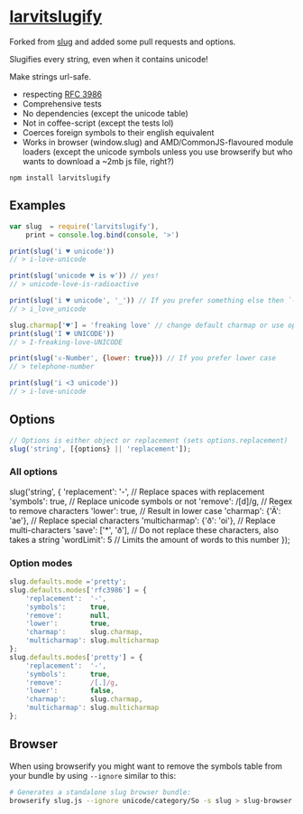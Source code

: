 # [larvitslugify](https://github.com/larvit/larvitslugify)

Forked from [slug](https://github.com/dodo/node-slug) and added some pull requests and options.

Slugifies every string, even when it contains unicode!

Make strings url-safe.

- respecting [RFC 3986](https://tools.ietf.org/html/rfc3986)
- Comprehensive tests
- No dependencies (except the unicode table)
- Not in coffee-script (except the tests lol)
- Coerces foreign symbols to their english equivalent
- Works in browser (window.slug) and AMD/CommonJS-flavoured module loaders (except the unicode symbols unless you use browserify but who wants to download a ~2mb js file, right?)

```
npm install larvitslugify
```

## Examples

```javascript
var slug  = require('larvitslugify'),
    print = console.log.bind(console, '>')

print(slug('i ♥ unicode'))
// > i-love-unicode

print(slug('unicode ♥ is ☢')) // yes!
// > unicode-love-is-radioactive

print(slug('i ♥ unicode', '_')) // If you prefer something else then `-` as seperator
// > i_love_unicode

slug.charmap['♥'] = 'freaking love' // change default charmap or use option {charmap:{…}} as 2. argument
print(slug('I ♥ UNICODE'))
// > I-freaking-love-UNICODE

print(slug('☏-Number', {lower: true})) // If you prefer lower case
// > telephone-number

print(slug('i <3 unicode'))
// > i-love-unicode
```

## Options

```javascript
// Options is either object or replacement (sets options.replacement)
slug('string', [{options} || 'replacement']);
```

### All options

slug('string', {
	'replacement':  '-',              // Replace spaces with replacement
	'symbols':      true,             // Replace unicode symbols or not
	'remove':       /[d]/g,           // Regex to remove characters
	'lower':        true,             // Result in lower case
	'charmap':      {'Ä': 'ae'},      // Replace special characters
	'multicharmap': {'ð': 'oi'},      // Replace multi-characters
	'save':         ['*', 'ð'],       // Do not replace these characters, also takes a string
	'wordLimit':    5                 // Limits the amount of words to this number
});


### Option modes

```javascript
slug.defaults.mode ='pretty';
slug.defaults.modes['rfc3986'] = {
	'replacement':  '-',
	'symbols':      true,
	'remove':       null,
	'lower':        true,
	'charmap':      slug.charmap,
	'multicharmap': slug.multicharmap
};
slug.defaults.modes['pretty'] = {
	'replacement':  '-',
	'symbols':      true,
	'remove':       /[.]/g,
	'lower':        false,
	'charmap':      slug.charmap,
	'multicharmap': slug.multicharmap
};
```

## Browser

When using browserify you might want to remove the symbols table from your bundle by using `--ignore` similar to this:
```bash
# Generates a standalone slug browser bundle:
browserify slug.js --ignore unicode/category/So -s slug > slug-browser.js
```